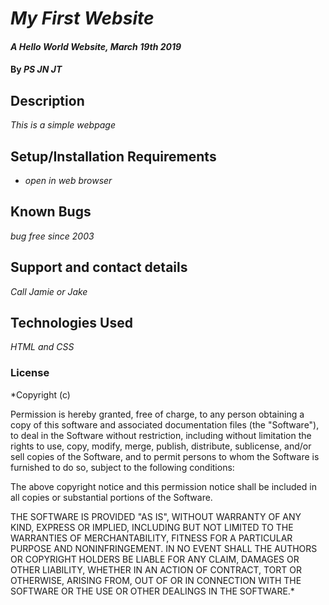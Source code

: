 # _My First Website_

#### _A Hello World Website, March 19th 2019_

#### By _**PS JN JT**_

## Description

_This is a simple webpage_

## Setup/Installation Requirements

* _open in web browser_

## Known Bugs

_bug free since 2003_

## Support and contact details

_Call Jamie or Jake_

## Technologies Used

_HTML and CSS_

### License


*Copyright (c) <year> <copyright holders>

Permission is hereby granted, free of charge, to any person obtaining a copy
of this software and associated documentation files (the "Software"), to deal
in the Software without restriction, including without limitation the rights
to use, copy, modify, merge, publish, distribute, sublicense, and/or sell
copies of the Software, and to permit persons to whom the Software is
furnished to do so, subject to the following conditions:

The above copyright notice and this permission notice shall be included in all
copies or substantial portions of the Software.

THE SOFTWARE IS PROVIDED "AS IS", WITHOUT WARRANTY OF ANY KIND, EXPRESS OR
IMPLIED, INCLUDING BUT NOT LIMITED TO THE WARRANTIES OF MERCHANTABILITY,
FITNESS FOR A PARTICULAR PURPOSE AND NONINFRINGEMENT. IN NO EVENT SHALL THE
AUTHORS OR COPYRIGHT HOLDERS BE LIABLE FOR ANY CLAIM, DAMAGES OR OTHER
LIABILITY, WHETHER IN AN ACTION OF CONTRACT, TORT OR OTHERWISE, ARISING FROM,
OUT OF OR IN CONNECTION WITH THE SOFTWARE OR THE USE OR OTHER DEALINGS IN THE
SOFTWARE.*
